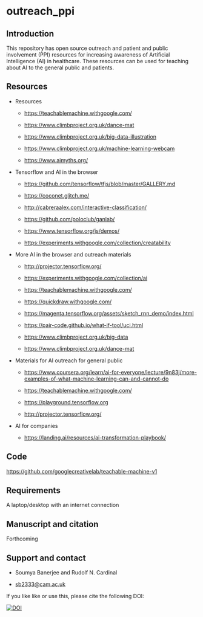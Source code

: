 # outreach_ppi

## Introduction

This repository has open source outreach and patient and public involvement (PPI) resources for increasing awareness of Artificial Intelligence (AI) in healthcare. These resources can be used for teaching about AI to the general public and patients.


## Resources

* Resources

    * https://teachablemachine.withgoogle.com/

    * https://www.climbproject.org.uk/dance-mat
    
    * https://www.climbproject.org.uk/big-data-illustration
    
    * https://www.climbproject.org.uk/machine-learning-webcam

    * https://www.aimyths.org/


* Tensorflow and AI in the browser

    * https://github.com/tensorflow/tfjs/blob/master/GALLERY.md

    * https://coconet.glitch.me/

    * http://cabreraalex.com/interactive-classification/
    
    * https://github.com/poloclub/ganlab/
    
    * https://www.tensorflow.org/js/demos/
    
    * https://experiments.withgoogle.com/collection/creatability
    


* More AI in the browser and outreach materials

    * http://projector.tensorflow.org/
    
    * https://experiments.withgoogle.com/collection/ai
    
    
    
    * https://teachablemachine.withgoogle.com/
    
    * https://quickdraw.withgoogle.com/
    
    * https://magenta.tensorflow.org/assets/sketch_rnn_demo/index.html
    
    * https://pair-code.github.io/what-if-tool/uci.html
    
    * https://www.climbproject.org.uk/big-data
    
    * https://www.climbproject.org.uk/dance-mat
    
    
* Materials for AI outreach for general public

    * https://www.coursera.org/learn/ai-for-everyone/lecture/9n83j/more-examples-of-what-machine-learning-can-and-cannot-do​

    * https://teachablemachine.withgoogle.com/

    * https://playground.tensorflow.org

    * http://projector.tensorflow.org/
    
 
* AI for companies

    * https://landing.ai/resources/ai-transformation-playbook/

    

## Code

   https://github.com/googlecreativelab/teachable-machine-v1   


## Requirements

A laptop/desktop with an internet connection


## Manuscript and citation

   Forthcoming


## Support and contact

   * Soumya Banerjee and Rudolf N. Cardinal 

   * sb2333@cam.ac.uk
    

If you like like or use this, please cite the following DOI:

[![DOI](https://zenodo.org/badge/325224278.svg)](https://zenodo.org/badge/latestdoi/325224278)

